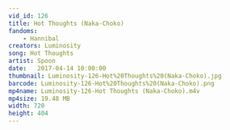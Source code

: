 ```yaml
---
vid_id: 126
title: Hot Thoughts (Naka-Choko)
fandoms:
    - Hannibal
creators: Luminosity
song: Hot Thoughts
artist: Spoon
date:   2017-04-14 10:00:00
thumbnail: Luminosity-126-Hot%20Thoughts%20(Naka-Choko).jpg
barcode: Luminosity-126-Hot%20Thoughts%20(Naka-Choko).png
mp4name: Luminosity-126-Hot Thoughts (Naka-Choko).m4v
mp4size: 19.48 MB
width: 720
height: 404
---
```



  